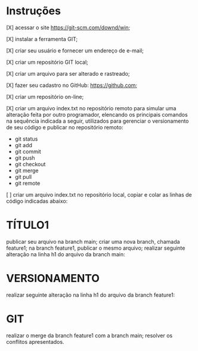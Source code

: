 # Instruções

[X] acessar o site https://git-scm.com/downd/win;

[X] instalar a ferramenta GIT;

[X] criar seu usuário e fornecer um endereço de e-mail;

[X] criar um repositório GIT local;

[X] criar um arquivo para ser alterado e rastreado;

[X] fazer seu cadastro no GitHub: https://github.com;

[X] criar um repositório on-line;

[X] criar um arquivo index.txt no repositório remoto para simular uma alteração feita por outro programador, elencando os principais comandos na sequência indicada a seguir, utilizados para gerenciar o versionamento de seu código e publicar no repositório remoto:
* git status
* git add
* git commit
* git push
* git checkout
* git merge
* git pull
* git remote

[ ] criar um arquivo index.txt no repositório local, copiar e colar as linhas de código indicadas abaixo:
<HTML>
<HEAD><TITLE>ATIVIDADE DE VERSIONAMENTO</TITLE></HEAD>
<BODY>
   <H1> TÍTULO1 </H1>
</BODY>
</HTML>
 
publicar seu arquivo na branch main;
criar uma nova branch, chamada feature1;
na branch feature1, publicar o mesmo arquivo;
realizar seguinte alteração na linha h1 do arquivo da branch main:
<HTML>
<HEAD><TITLE>ATIVIDADE DE VERSIONAMENTO</TITLE></HEAD>
<BODY>
    <H1> VERSIONAMENTO </H1>
</BODY>
</HTML>
 
realizar seguinte alteração na linha h1 do arquivo da branch feature1:
 <HTML>
<HEAD><TITLE>ATIVIDADE DE VERSIONAMENTO</TITLE></HEAD>
<BODY>
   <H1> GIT </H1>
</BODY>
</HTML>
 realizar o merge da branch feature1 com a branch main;
resolver os conflitos apresentados.